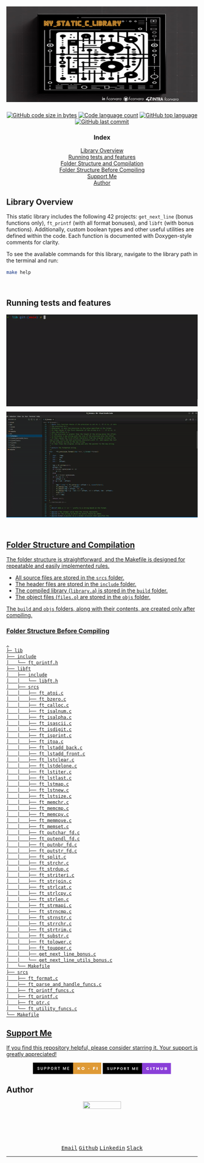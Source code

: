 <h1 align="center">
<a href="https://github.com/f-corvaro/my_static_C_library"><img src="https://github.com/f-corvaro/my_static_C_library/blob/main/.other/mylib.png"></a>
</h1>

<p align="center" style="text-decoration: none;">
    <a href="https://github.com/f-corvaro/my_static_C_library"><img alt="GitHub code size in bytes" src="https://img.shields.io/github/languages/code-size/f-corvaro/my_static_C_library?color=blueviolet" /></a>
    <a href="https://github.com/f-corvaro/my_static_C_library"><img alt="Code language count" src="https://img.shields.io/github/languages/count/f-corvaro/my_static_C_library?color=yellow" /></a>
    <a href="https://github.com/f-corvaro/my_static_C_library"><img alt="GitHub top language" src="https://img.shields.io/github/languages/top/f-corvaro/my_static_C_library?color=blueviolet" /></a>
    <a href="https://github.com/f-corvaro/my_static_C_library"><img alt="GitHub last commit" src="https://img.shields.io/github/last-commit/f-corvaro/my_static_C_library?color=yellow" /></a>
</p>

<h3 align="center">Index</h3>

<p align="center">
  <a href="#library-overview">Library Overview</a><br>
  <a href="#running-tests-and-features">Running tests and features</a><br>
  <a href="#folder-structure-and-compilation">Folder Structure and Compilation</a><br>
  <a href="#folder-structure-before-compiling">Folder Structure Before Compiling</a><br>
  <a href="#support-me">Support Me</a><br>
  <a href="#author">Author</a><br>
</p>

## Library Overview

<p align="justify">

This static library includes the following 42 projects: `get_next_line` (bonus functions only), `ft_printf` (with all format bonuses), and `libft` (with bonus functions). Additionally, custom boolean types and other useful utilities are defined within the code. Each function is documented with Doxygen-style comments for clarity. 

To see the available commands for this library, navigate to the library path in the terminal and run:
```sh
make help
```

<p>
<br>

## Running tests and features

<a href="https://github.com/f-corvaro/my_static_C_library/tree/main"><img align="center" alt="make" src="https://github.com/f-corvaro/my_static_C_library/blob/main/.other/compile.gif">

<a href="https://github.com/f-corvaro/my_static_C_library/tree/main"><img align="center" alt="comment" src="https://github.com/f-corvaro/my_static_C_library/blob/main/.other/about.gif">

<br>

## Folder Structure and Compilation

<p align="justify">

The folder structure is straightforward, and the Makefile is designed for repeatable and easily implemented rules.

- All source files are stored in the `srcs` folder.
- The header files are stored in the `include` folder.
- The compiled library (`library.a`) is stored in the `build` folder.
- The object files (`files.o`) are stored in the `objs` folder.

The `build` and `objs` folders, along with their contents, are created only after compiling.

### Folder Structure Before Compiling

```
.
├─ lib
├── include
│   └── ft_printf.h
├── libft
│   ├── include
│   │   └── libft.h
│   ├── srcs
│   │   ├── ft_atoi.c
│   │   ├── ft_bzero.c
│   │   ├── ft_calloc.c
│   │   ├── ft_isalnum.c
│   │   ├── ft_isalpha.c
│   │   ├── ft_isascii.c
│   │   ├── ft_isdigit.c
│   │   ├── ft_isprint.c
│   │   ├── ft_itoa.c
│   │   ├── ft_lstadd_back.c
│   │   ├── ft_lstadd_front.c
│   │   ├── ft_lstclear.c
│   │   ├── ft_lstdelone.c
│   │   ├── ft_lstiter.c
│   │   ├── ft_lstlast.c
│   │   ├── ft_lstmap.c
│   │   ├── ft_lstnew.c
│   │   ├── ft_lstsize.c
│   │   ├── ft_memchr.c
│   │   ├── ft_memcmp.c
│   │   ├── ft_memcpy.c
│   │   ├── ft_memmove.c
│   │   ├── ft_memset.c
│   │   ├── ft_putchar_fd.c
│   │   ├── ft_putendl_fd.c
│   │   ├── ft_putnbr_fd.c
│   │   ├── ft_putstr_fd.c
│   │   ├── ft_split.c
│   │   ├── ft_strchr.c
│   │   ├── ft_strdup.c
│   │   ├── ft_striteri.c
│   │   ├── ft_strjoin.c
│   │   ├── ft_strlcat.c
│   │   ├── ft_strlcpy.c
│   │   ├── ft_strlen.c
│   │   ├── ft_strmapi.c
│   │   ├── ft_strncmp.c
│   │   ├── ft_strnstr.c
│   │   ├── ft_strrchr.c
│   │   ├── ft_strtrim.c
│   │   ├── ft_substr.c
│   │   ├── ft_tolower.c
│   │   ├── ft_toupper.c
│   │   ├── get_next_line_bonus.c
│   │   └── get_next_line_utils_bonus.c
│   └── Makefile
├── srcs
│   ├── ft_format.c
│   ├── ft_parse_and_handle_funcs.c
│   ├── ft_printf_funcs.c
│   ├── ft_printf.c
│   ├── ft_ptr.c
│   └── ft_utility_funcs.c
└── Makefile
```

## Support Me

<p align="justify">
If you find this repository helpful, please consider starring it. Your support is greatly appreciated!</p>

<p align="center">
<a href="https://ko-fi.com/fcorvaro"><img width="180" img align="center" src="https://github.com/f-corvaro/42.common_core/blob/main/.extra/support-me-ko-fi.svg"><alt=""></a>
<a href="https://github.com/sponsors/f-corvaro"><img width="180" img align="center" src="https://github.com/f-corvaro/42.common_core/blob/main/.extra/support-me-github.svg"><alt=""></a>

<br>

## Author

<p align="center"><a href="https://profile.intra.42.fr/users/fcorvaro"><img style="height:auto;" src="https://avatars.githubusercontent.com/u/102758065?v=4" width="100" height="100"alt=""></a>
<p align="center">
<a href="mailto:fcorvaro@student.42roma.it"><kbd>Email</kbd><alt=""></a>
<a href="https://github.com/f-corvaro"><kbd>Github</kbd><alt=""></a>
<a href="https://www.linkedin.com/in/f-corvaro/"><kbd>Linkedin</kbd><alt=""></a>
<a href="https://42born2code.slack.com/team/U050L8XAFLK"><kbd>Slack</kbd><alt=""></a>

<hr/>
